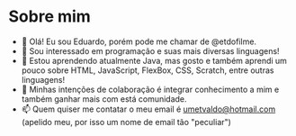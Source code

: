 # Sobre mim 

- 👋 Olá! Eu sou Eduardo, porém pode me chamar de @etdofilme.
- 👀 Sou interessado em programação e suas mais diversas linguagens!
- 🌱 Estou aprendendo atualmente Java, mas gosto e também aprendi um pouco sobre HTML, JavaScript, FlexBox, CSS, Scratch, entre outras linguagens!
- 💞️ Minhas intenções de colaboração é integrar conhecimento a mim e também ganhar mais com está comunidade.
- 📫 Quem quiser me contatar o meu email é umetvaldo@hotmail.com (apelido meu, por isso um nome de email tão "peculiar")

<!---
etdofilme/etdofilme is a ✨ special ✨ repository because its `README.md` (this file) appears on your GitHub profile.
You can click the Preview link to take a look at your changes.
--->
